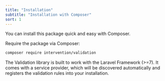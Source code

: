 ```yaml
---
title: "Installation"
subtitle: "Installation with Composer"
sort: 1
---
```


You can install this package quick and easy with Composer.

Require the package via Composer:

```bash
composer require intervention/validation
```

The Validation library is built to work with the Laravel Framework (>=7). It comes with a service provider, which will be discovered automatically and registers the validation rules into your installation.
